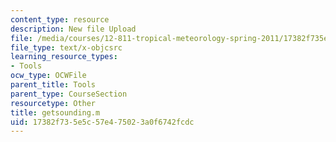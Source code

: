 ```yaml
---
content_type: resource
description: New file Upload
file: /media/courses/12-811-tropical-meteorology-spring-2011/17382f735e5c57e475023a0f6742fcdc_getsounding.m
file_type: text/x-objcsrc
learning_resource_types:
- Tools
ocw_type: OCWFile
parent_title: Tools
parent_type: CourseSection
resourcetype: Other
title: getsounding.m
uid: 17382f73-5e5c-57e4-7502-3a0f6742fcdc
---
```

